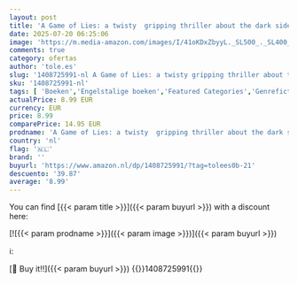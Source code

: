 ```yaml
---
layout: post
title: 'A Game of Lies: a twisty  gripping thriller about the dark side of reality TV: 2'
date: 2025-07-20 06:25:06
image: 'https://m.media-amazon.com/images/I/41oKDxZbyyL._SL500_._SL400_.jpg'
comments: true
category: ofertas
author: 'tole.es'
slug: '1408725991-nl A Game of Lies: a twisty gripping thriller about the dark...'
sku: '1408725991-nl'
tags: [ 'Boeken','Engelstalige boeken','Featured Categories','Genrefictie','Literatuur & fictie','Misdaad','Misdaad, mysterie & thrillers','Misdaad- en mysterie-sciencefiction','Misdaadthriller','Mysterie','Mysteries met vrouwelijke detectives','Politiedetective','Psychologische thriller','Sciencefiction','Sciencefiction en fantasie','Thriller & spanning','🇳🇱', ]
actualPrice: 8.99 EUR
currency: EUR
price: 8.99
comparePrice: 14.95 EUR
prodname: 'A Game of Lies: a twisty  gripping thriller about the dark side of reality TV: 2'
country: 'nl'
flag: '🇳🇱'
brand: ''
buyurl: 'https://www.amazon.nl/dp/1408725991/?tag=tolees0b-21'
descuento: '39.87'
average: '8.99'
---
```


You can find [{{< param title >}}]({{< param buyurl >}}) with a discount here:

[![{{< param prodname >}}]({{< param image >}})]({{< param buyurl >}})

ℹ️:


[🛒 Buy it!!]({{< param buyurl >}})
{{<world>}}1408725991{{</world>}}
